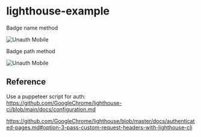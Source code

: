 # lighthouse-example

Badge name method

![Unauth Mobile](https://github.com/Qarj/lighthouse-example/workflows/Unauth%20Mobile/badge.svg)

Badge path method

![Unauth Mobile](https://github.com/Qarj/lighthouse-example/actions/workflows/unauthMobile.yml/badge.svg)

## Reference

Use a puppeteer script for auth:
https://github.com/GoogleChrome/lighthouse-ci/blob/main/docs/configuration.md

https://github.com/GoogleChrome/lighthouse/blob/master/docs/authenticated-pages.md#option-3-pass-custom-request-headers-with-lighthouse-cli
